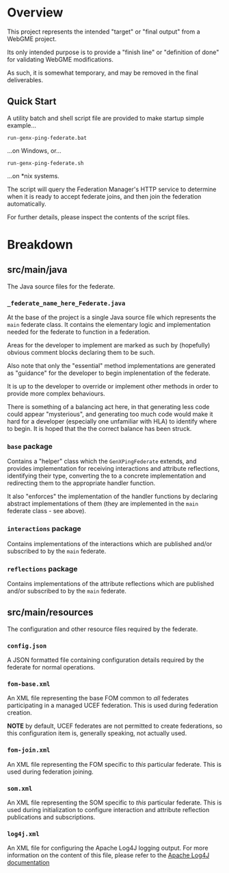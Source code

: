 # Overview

This project represents the intended "target" or "final output" from a
WebGME project.

Its only intended purpose is to provide a "finish line" or "definition
of done" for validating WebGME modifications.

As such, it is somewhat temporary, and may be removed in the final
deliverables.

## Quick Start

A utility batch and shell script file are provided to make startup simple 
example…

```
run-genx-ping-federate.bat
```
…on Windows, or…
```
run-genx-ping-federate.sh
```
…on *nix systems.

The script will query the Federation Manager's HTTP service to determine
when it is ready to accept federate joins, and then join the federation
automatically.

For further details, please inspect the contents of the script files.

# Breakdown

## src/main/java

The Java source files for the federate.

### `_federate_name_here_Federate.java`

At the base of the project is a single Java source file which represents
the `main` federate class. It contains the elementary logic and 
implementation needed for the federate to function in a federation.

Areas for the developer to implement are marked as such by (hopefully)
obvious comment blocks declaring them to be such.

Also note that only the "essential" method implementations are generated
as "guidance" for the developer to begin implenentation of the federate.

It is up to the developer to override or implement other methods
in order to provide more complex behaviours. 

There is something of a balancing act here, in that generating less 
code could appear "mysterious", and generating too much code would make 
it hard for a developer (especially one unfamiliar with HLA) to identify
where to begin. It is hoped that the the correct balance has been struck.

### `base` package

Contains a "helper" class which the `GenXPingFederate` extends, and
provides implementation for receiving interactions and attribute 
reflections, identifying their type, converting the to a concrete
implementation and redirecting them to the appropriate handler
function.

It also "enforces" the implementation of the handler functions by
declaring abstract implementations of them (they are implemented in
the `main` federate class - see above). 

### `interactions` package

Contains implementations of the interactions which are published and/or
subscribed to by the `main` federate.

### `reflections` package

Contains implementations of the attribute reflections which are 
published and/or subscribed to by the `main` federate.

## src/main/resources

The configuration and other resource files required by the federate.

### `config.json`

A JSON formatted file containing configuration details required by 
the federate for normal operations.

### `fom-base.xml`

An XML file representing the base FOM common to *all* federates 
participating in a managed UCEF federation. This is used during
federation creation.

**NOTE** by default, UCEF federates are not permitted to create
federations, so this configuration item is, generally speaking,
not actually used.

### `fom-join.xml`

An XML file representing the FOM specific to *this* particular
federate. This is used during federation joining.

### `som.xml`

An XML file representing the SOM specific to *this* particular
federate. This is used during initialization to configure
interaction and attribute reflection publications and
subscriptions.

### `log4j.xml`

An XML file for configuring the Apache Log4J logging output.
For more information on the content of this file, please refer
to the 
[Apache Log4J documentation](https://logging.apache.org/log4j/2.x/manual/index.html)

